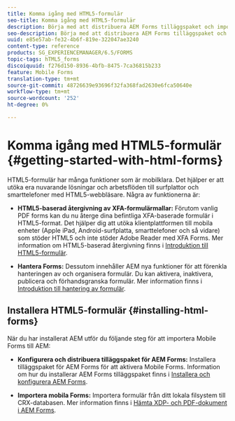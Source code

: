 ```yaml
---
title: Komma igång med HTML5-formulär
seo-title: Komma igång med HTML5-formulär
description: Börja med att distribuera AEM Forms tilläggspaket och importera befintliga HTML5-formulär till AEM.
seo-description: Börja med att distribuera AEM Forms tilläggspaket och importera befintliga HTML5-formulär till AEM.
uuid: e85e57ab-fe32-4b6f-819e-322047ae3240
content-type: reference
products: SG_EXPERIENCEMANAGER/6.5/FORMS
topic-tags: hTML5_forms
discoiquuid: f276d150-8936-4bfb-8475-7ca36815b233
feature: Mobile Forms
translation-type: tm+mt
source-git-commit: 48726639e93696f32fa368fad2630e6fca50640e
workflow-type: tm+mt
source-wordcount: '252'
ht-degree: 0%

---
```



# Komma igång med HTML5-formulär {#getting-started-with-html-forms}

HTML5-formulär har många funktioner som är mobilklara. Det hjälper er att utöka era nuvarande lösningar och arbetsflöden till surfplattor och smarttelefoner med HTML5-webbläsare. Några av funktionerna är:

* **HTML5-baserad återgivning av XFA-formulärmallar:** Förutom vanlig PDF forms kan du nu återge dina befintliga XFA-baserade formulär i HTML5-format. Det hjälper dig att utöka klientplattformen till mobila enheter (Apple iPad, Android-surfplatta, smarttelefoner och så vidare) som stöder HTML5 och inte stöder Adobe Reader med XFA Forms. Mer information om HTML5-baserad återgivning finns i [Introduktion till HTML5-formulär](/help/forms/using/introduction.md).

* **Hantera Forms:** Dessutom innehåller AEM nya funktioner för att förenkla hanteringen av och organisera formulär. Du kan aktivera, inaktivera, publicera och förhandsgranska formulär. Mer information finns i [Introduktion till hantering av formulär](/help/forms/using/introduction-managing-forms.md).

## Installera HTML5-formulär {#installing-html-forms}

När du har installerat AEM utför du följande steg för att importera Mobile Forms till AEM:

* **Konfigurera och distribuera tilläggspaket för AEM Forms:** Installera tilläggspaket för AEM Forms för att aktivera Mobile Forms. Information om hur du installerar AEM Forms tilläggspaket finns i [Installera och konfigurera AEM Forms](/help/forms/using/installing-configuring-aem-forms-osgi.md).

* **Importera mobila Forms:** Importera formulär från ditt lokala filsystem till CRX-databasen. Mer information finns i [Hämta XDP- och PDF-dokument i AEM Forms](/help/forms/using/get-xdp-pdf-documents-aem.md).
